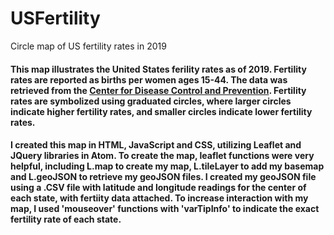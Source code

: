 # USFertility
Circle map of US fertility rates in 2019

#### This map illustrates the United States ferility rates as of 2019. Fertility rates are reported as births per women ages 15-44. The data was retrieved from the [Center for Disease Control and Prevention](https://www.cdc.gov/nchs/hus/topics/births.htm#explore-data). Fertility rates are symbolized using graduated circles, where larger circles indicate higher fertility rates, and smaller circles indicate lower fertility rates. 

#### I created this map in HTML, JavaScript and CSS, utilizing Leaflet and JQuery libraries in Atom. To create the map, leaflet functions were very helpful, including L.map to create my map, L.tileLayer to add my basemap and L.geoJSON to retrieve my geoJSON files. I created my geoJSON file using a .CSV file with latitude and longitude readings for the center of each state, with fertiity data attached. To increase interaction with my map, I used 'mouseover' functions with 'varTipInfo' to indicate the exact fertility rate of each state. 



